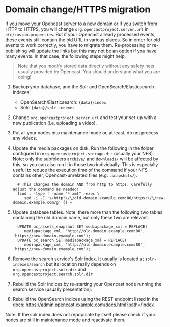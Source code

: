 # Domain change/HTTPS migration

If you move your Opencast server to a new domain or if you switch from HTTP to HTTPS, you will change
`org.opencastproject.server.url` in `etc/custom.properties`.
But if your Opencast already processed events, these events still contain the old URL in various places.
So in order for old events to work correctly, you have to migrate them.
Re-processing or re-publishing will update the links but this may not be an option if you have many events.
In that case, the following steps might help.

> Note that you modify stored data directly without any safety nets usually provided by Opencast. You should understand
> what you are doing!

1. Backup your database, and the Solr and OpenSearch/Elasticsearch indexes!
    - OpenSearch/Elasticsearch: `{data}/index`
    - Solr: `{data}/solr-indexes`
2. Change `org.opencastproject.server.url` and test your set-up with a new publication (i.e. uploading a video).
3. Put all your nodes into maintenance mode or, at least, do not process any videos.
4. Update the media packages on disk.
   Run the following in the folder configured in `org.opencastproject.storage.dir` (usually your NFS).
   Note: only the subfolders `archive/` and `downloads/` will be affected by this, so you can also run it in those two
   individually.
   This is especially useful to reduce the execution time of the command if your NFS contains other, Opencast-unrelated
   files (e.g. `.snapshots/`).

         # This changes the domain AND from http to https. Carefully adjust the command as needed!
         find . -type f -name "*.xml" -exec \
            sed -i -E 's/http:\/\/old-domain.example.com:80/https:\/\/new-domain.example.com/g' {} +

5. Update database tables.
   Note: there more than the following two tables containing the old domain name, but only these two are relevant.

         UPDATE oc_assets_snapshot SET mediapackage_xml = REPLACE(
            mediapackage_xml, 'http://old-domain.example.com:80', 'https://new-domain.example.com');
         UPDATE oc_search SET mediapackage_xml = REPLACE(
            mediapackage_xml, 'http://old-domain.example.com:80', 'https://new-domain.example.com');

6. Remove the search service's Solr index. It usually is located at `solr-indexes/search` but its location really
   depends on `org.opencastproject.solr.dir` and `org.opencastproject.search.solr.dir`
7. Rebuild the Solr indices by re-starting your Opencast node running the search service (usually presentation).
8. Rebuild the OpenSearch indices using the REST endpoint listed in the docs:
   https://admin.opencast.example.com/docs.html?path=/index

Note: If the solr index does not repopulate by itself please check if your nodes are still in maintenance mode and
reactivate them.
